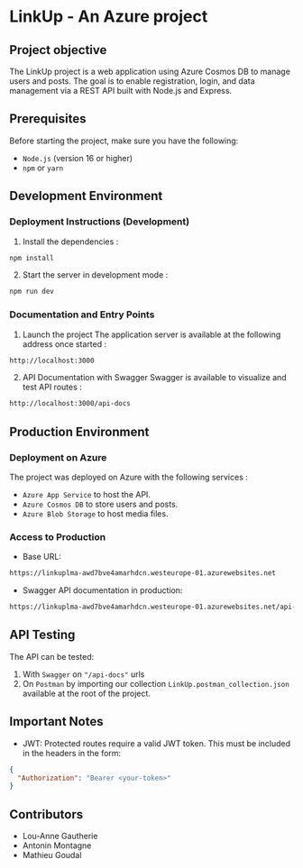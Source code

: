 # LinkUp - An Azure project

## Project objective

The LinkUp project is a web application using Azure Cosmos DB to manage users and posts. The goal is to enable registration, login, and data management via a REST API built with Node.js and Express.

## Prerequisites

Before starting the project, make sure you have the following:
- `Node.js` (version 16 or higher)
- `npm` or `yarn`

## Development Environment

### Deployment Instructions (Development)

1. Install the dependencies :
```bash
npm install
```

2. Start the server in development mode :
```bash
npm run dev
```

### Documentation and Entry Points

1. Launch the project
The application server is available at the following address once started :
```bash
http://localhost:3000
```

2. API Documentation with Swagger
Swagger is available to visualize and test API routes :
```bash
http://localhost:3000/api-docs
```

## Production Environment

### Deployment on Azure

The project was deployed on Azure with the following services :
- `Azure App Service` to host the API.
- `Azure Cosmos DB` to store users and posts.
- `Azure Blob Storage` to host media files.

### Access to Production
- Base URL:
```bash
https://linkuplma-awd7bve4amarhdcn.westeurope-01.azurewebsites.net
```

- Swagger API documentation in production:
```bash
https://linkuplma-awd7bve4amarhdcn.westeurope-01.azurewebsites.net/api-docs
```

## API Testing

The API can be tested:
1. With `Swagger` on `"/api-docs"` urls
2. On `Postman` by importing our collection `LinkUp.postman_collection.json` available at the root of the project.

## Important Notes
- JWT: Protected routes require a valid JWT token. This must be included in the headers in the form:
```json
{
  "Authorization": "Bearer <your-token>"
}
```

## Contributors
- Lou-Anne Gautherie
- Antonin Montagne
- Mathieu Goudal
